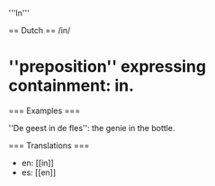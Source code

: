'''In'''

== Dutch ==
/in/ 

# ''preposition'' expressing containment: in.

=== Examples ===

''De geest in de fles'': the genie in the bottle.

=== Translations ===

* en: [[in]]
* es: [[en]]